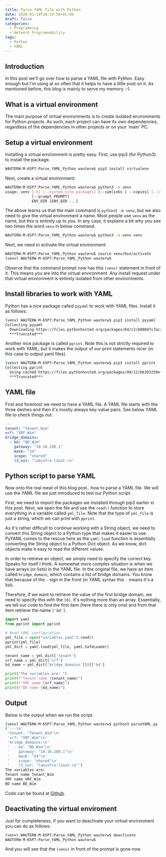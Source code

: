 ```yaml
---
title: Parse YAML file with Python
date: 2020-01-14T10:19:50+01:00
draft: false
categories:
  - Programming
  - Network Programmability
tags:
  - Python
  - YAML
---
```

## Introduction

In this post we'll go over how to parse a YAML file with Python. Easy enough but I'm using at so often that it helps to have a little post on it. As mentioned before, this blog is mainly to serve my memory :-).

## What is a virtual environment
The main purpose of virtual environments is to create isolated environments for Python projects. As such, each project can have its own dependencies, regardless of the dependencies in other projects or on your 'main' PC.

## Setup a virtual environment
Installing a virtual environment is pretty easy. First, use pip3 (for Python3) to install the package.
```bash
WAUTERW-M-65P7:Parse_YAML_Python wauterw$ pip3 install virtualenv
```
Next, create a virtual environment:
```bash
WAUTERW-M-65P7:Parse_YAML_Python wauterw$ python3 -m venv
usage: venv [-h] [--system-site-packages] [--symlinks | --copies] [--clear] [--upgrade] [--without-pip]
            [--prompt PROMPT]
            ENV_DIR [ENV_DIR ...]
```
The above learns us that the main command is `python3 -m venv`, but we also need to give the virtual environment a name. Most people use `venv` as the name, but this is entirely up to you. In any case, it explains a bit why you see two times the word `venv` in below command.
```bash
WAUTERW-M-65P7:Parse_YAML_Python wauterw$ python3 -m venv venv
```
Next, we need to activate the virtual environment:
```bash
WAUTERW-M-65P7:Parse_YAML_Python wauterw$ source venv/bin/activate
(venv) WAUTERW-M-65P7:Parse_YAML_Python wauterw$ 
```
Observe that the command prompt now has this `(venv)` statement in front of it. This means you are into the virtual environment. Any install request under that virtual environment is entirely isolated from other environments.

## Install libraries to work with YAML
Python has a nice package called `pyyaml` to work with YAML files. Install it as follows:
```bash
(venv) WAUTERW-M-65P7:Parse_YAML_Python wauterw$ pip3 install pyyaml
Collecting pyyaml
  Downloading https://files.pythonhosted.org/packages/64/c2/b80047c7ac2478f9501676c988a5411ed5572f35d1beff9cae07d3
  ***Truncated***
```
Another nice package is called `pprint`. Note this is not strictly required to work with YAML, but it makes the output of our print statements nicer (in this case to output yaml files).

```bash
(venv) WAUTERW-M-65P7:Parse_YAML_Python wauterw$ pip3 install pprint
Collecting pprint
  Using cached https://files.pythonhosted.org/packages/99/12/b6383259ef85c2b942ab9135f322c0dce83fdca8600d87122d2b0181451f/pprint-0.1.tar.gz
  ***Truncated***
```
## YAML file
First and foremost we need to have a YAML file. A YAML file starts with the three dashes and then it's mostly always key-value pairs. See below YAML file to check things out.

```yaml
---
tenant: "Tenant_Wim"
vrf: "VRF_Wim"
bridge_domains:
  - bd: "BD_Wim"
    gateway: "10.16.100.1"
    mask: "24"
    scope: "shared"
    l3_out: "labinfra-l3out-ro"
```

## Python script to parse YAML
Now onto the real meat of this blog post...how to parse a YAML file. We will use the YAML file we just introduced to test our Python script.

First, we need to import the packages we installed through pip3 earlier in this post. Next, we open the file and use the `read()` function to store everything in a variable called `yml_file`. Note that the type of `yml_file` is just a string, which we can print with `pprint`.

As it's rather difficult to continue working with a String object, we need to convert this String object to a Python type that makes it easier to use. PyYAML comes to the rescue here as the `yaml.load` function is essentially converting the String object to a Python Dict object. As we know, dict objects make it easy to read the different values.

In order to retrieve an object, we simply need to specify the correct key. Speaks for itself I think. A somewhat more complex situation is when we have arrays (or lists) in the YAML file. In the original file, we have an item called `bridge_domain`, which contains a list of bridge domains. You know that because of the `-` sign in the front (in YAML syntax this `-` means it's a list).

Therefore, if we want to retrieve the value of the first bridge domain, we need to specify this with the `[0]`. It's nothing more than an array. Essentially, we tell our code to find the first item (here there is only one) and from that item retrieve the name `['bd']`.
```python
import yaml
from pprint import pprint

# Read YAML configuration
yml_file = open("variables.yaml").read()
pprint(yml_file)
yml_dict = yaml.load(yml_file, yaml.SafeLoader)

tenant_name = yml_dict['tenant']
vrf_name = yml_dict['vrf']
bd_name = yml_dict['bridge_domains'][0]['bd']

print("The variables are: ")
print(f"Tenant name {tenant_name}")
print(f"VRF name {vrf_name}")
print(f"BD name {bd_name}")
```
## Output
Below is the output when we run the script.
```bash
(venv) WAUTERW-M-65P7:Parse_YAML_Python wauterw$ python3 parseYAML.py 
('---\n'
 'tenant: "Tenant_Wim"\n'
 'vrf: "VRF_Wim"\n'
 'bridge_domains:\n'
 '  - bd: "BD_Wim"\n'
 '    gateway: "10.16.100.1"\n'
 '    mask: "24"\n'
 '    scope: "shared"\n'
 '    l3_out: "labinfra-l3out-ro"')
The variables are: 
Tenant name Tenant_Wim
VRF name VRF_Wim
BD name BD_Wim
```
Code can be found at [Github](https://github.com/wiwa1978/blog-hugo-netlify-code/tree/master/Parse_YAML_Python). 

## Deactivating the virtual enviroment
Just for completeness, if you want to deactivate your virtual environment you can do as follows:
```bash
(venv) WAUTERW-M-65P7:Parse_YAML_Python wauterw$ deactivate
WAUTERW-M-65P7:Parse_YAML_Python wauterw$ 
```
And you will see that the `(venv)` in front of the prompt is gone now.
